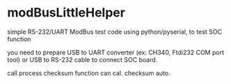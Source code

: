 # modBusLittleHelper
simple RS-232/UART ModBus test code using python/pyserial, to test SOC function

you need to prepare USB to UART converter (ex: CH340, Ftdi232 COM port tool) 
or USB to RS-232 cable to connect SOC board.

call process checksum function can cal. checksum auto.
